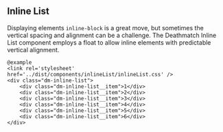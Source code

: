 ## Inline List

Displaying elements `inline-block` is a great move, but sometimes the vertical spacing and alignment 
can be a challenge. The Deathmatch Inline List component employs a float to allow inline elements 
with predictable vertical alignment.

    @example
    <link rel='stylesheet' href='../dist/components/inlineList/inlineList.css' />
    <div class="dm-inline-list">
        <div class="dm-inline-list__item">1</div>
        <div class="dm-inline-list__item">2</div>
        <div class="dm-inline-list__item">3</div>
        <div class="dm-inline-list__item">4</div>
        <div class="dm-inline-list__item">5</div>
        <div class="dm-inline-list__item">6</div>
    </div>